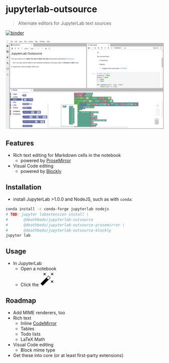 # jupyterlab-outsource

> Alternate editors for JupyterLab text sources

[![binder][]][demo]

![screenshot showing JupyterLab with Rich Text editing and Visual Programming][screenshot]

## Features

- Rich text editing for Markdown cells in the notebook
  - powered by [ProseMirror][]
- Visual Code editing
  - powered by [Blockly][]

## Installation
- install JupyterLab >1.0.0 and NodeJS, such as with `conda`:
```bash
conda install -c conda-forge jupyterlab nodejs
# TBD: jupyter labextension install \
#       @deathbeds/jupyterlab-outsource
#       @deathbeds/jupyterlab-outsource-prosemirror \
#       @deathbeds/jupyterlab-outsource-blockly
jupyter lab
```

## Usage

- In JupyterLab
  - Open a notebook
  - Click the ![magic wand icon][icon]

## Roadmap

- Add MIME renderers, too
- Rich text
  - Inline [CodeMirror][]
  - Tables
  - Todo lists
  - LaTeX Math
- Visual Code editing
  - Block mime type
- Get these into core (or at least first-party extensions)

[demo]: https://mybinder.org/v2/gh/deathbeds/jupyterlab-outsource/master?urlpath=lab/tree/notebooks/index.ipynb
[binder]: https://mybinder.org/badge.svg
[blockly]: https://github.com/google/blockly
[codemirror]: https://prosemirror.net/examples/codemirror/
[prosemirror]: https://prosemirror.net
[screenshot]: ./docs/img/jupyterlab-outsource.png
[icon]: ./src/_core/style/img/outsource.svg
